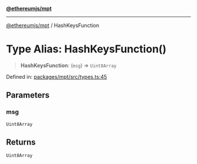 [**@ethereumjs/mpt**](../README.md)

***

[@ethereumjs/mpt](../README.md) / HashKeysFunction

# Type Alias: HashKeysFunction()

> **HashKeysFunction**: (`msg`) => `Uint8Array`

Defined in: [packages/mpt/src/types.ts:45](https://github.com/Dargon789/ethereumjs-monorepo/blob/master/packages/mpt/src/types.ts#L45)

## Parameters

### msg

`Uint8Array`

## Returns

`Uint8Array`

